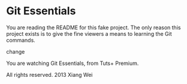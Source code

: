 # Git Essentials

You are reading the README for this fake project.
The only reason this project exists is to give
the fine viewers a means to learning the Git 
commands.

change

You are watching Git Essentials, from Tuts+ Premium.

All rights reserved. 2013 Xiang Wei
